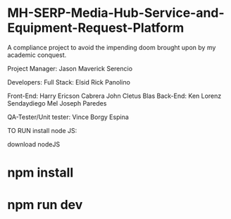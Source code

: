 # MH-SERP-Media-Hub-Service-and-Equipment-Request-Platform
A compliance project to avoid the impending doom brought upon by my academic conquest.

Project Manager: Jason Maverick Serencio

Developers:
  Full Stack: Elsid Rick Panolino
  
  Front-End:
            Harry Ericson Cabrera
            John Cletus Blas
  Back-End:
            Ken Lorenz Sendaydiego
            Mel Joseph Paredes

QA-Tester/Unit tester: Vince Borgy Espina



TO RUN install node JS:

download nodeJS

# npm install

# npm run dev
